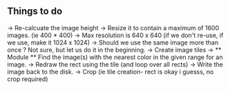 ## Things to do

-> Re-calcuate the image height
-> Resize it to contain a maximum of 1600 images. (ie 400 * 400) -> Max resolution is 640 x 640 (if we don't re-use, if we use, make it 1024 x 1024)
-> Should we use the same image more than once ? Not sure, but let us do it in the beginning.
-> Create image tiles
-> ** Module ** Find the image(s) with the nearest color in the given range for an image.
-> Redraw the rect using the tile (and loop over all rects)
-> Write the image back to the disk.
-> Crop (ie tile creation- rect is okay i guesss, no crop required)
